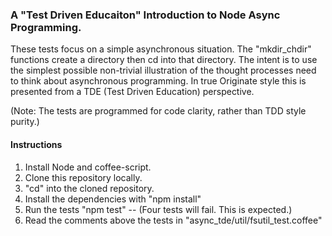 ### A "Test Driven Educaiton" Introduction to Node Async Programming.

These tests focus on a simple asynchronous situation.  The "mkdir_chdir" functions create a directory then cd into that directory.  The intent is to use the simplest possible non-trivial illustration of the thought processes need to think about asynchronous programming. In true Originate style this is presented from a TDE (Test Driven Education) perspective.

(Note: The tests are programmed for code clarity, rather than TDD style purity.)

#### Instructions

1. Install Node and coffee-script.
2. Clone this repository locally.
3. "cd" into the cloned repository.
4. Install the dependencies with "npm install"
5. Run the tests "npm test" -- (Four tests will fail. This is expected.)
6. Read the comments above the tests in "async_tde/util/fsutil_test.coffee"
